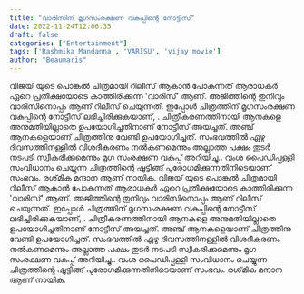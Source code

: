 ```yaml
---
title: "വാരിസിന് മൃഗസംരക്ഷണ വകുപ്പിന്റെ നോട്ടീസ്"
date: 2022-11-24T12:06:35
draft: false
categories: ["Entertainment"]
tags: ['Rashmika Mandanna', 'VARISU', 'vijay movie']
author: "Beaumaris"
---
```


വിജയ് യുടെ പൊങ്കൽ ചിത്രമായി റിലീസ് ആകാൻ പോകുന്നത് ആരാധകർ ഏറെ പ്രതീക്ഷയോടെ കാത്തിരിക്കുന്ന 'വാരിസ്' ആണ്. അജിത്തിന്റെ തുനിവും വാരിസിനൊപ്പം ആണ് റിലീസ് ചെയുന്നത്. ഇപ്പോൾ ചിത്രത്തിന് മൃഗസംരക്ഷണ വകുപ്പിന്റെ നോട്ടീസ് ലഭിച്ചിരിക്കുകയാണ്, . ചിത്രീകരണത്തിനായി ആനകളെ അനുമതിയില്ലാതെ ഉപയോഗിച്ചതിനാണ് നോട്ടീസ് അയച്ചത്. അഞ്ച് ആനകളെയാണ് ചിത്രത്തിനു വേണ്ടി ഉപയോഗിച്ചത്. സംഭവത്തില്‍ ഏഴു ദിവസത്തിനള്ളില്‍ വിശദീകരണം നല്‍കണമെന്നും അല്ലാത്ത പക്ഷം തുടര്‍ നടപടി സ്വീകരിക്കുമെന്നും മൃഗ സംരക്ഷണ വകുപ്പ് അറിയിച്ചു.. വംശ പൈഡിപ്പള്ളി സംവിധാനം ചെയ്യുന്ന ചിത്രത്തിന്റെ ഷൂട്ടിങ്ങ് പുരോഗമിക്കുന്നതിനിടെയാണ് സംഭവം. രശ്‌മിക മന്ദാന ആണ് നായിക.
വിജയ് യുടെ പൊങ്കൽ ചിത്രമായി റിലീസ് ആകാൻ പോകുന്നത് ആരാധകർ ഏറെ പ്രതീക്ഷയോടെ കാത്തിരിക്കുന്ന 'വാരിസ്' ആണ്. അജിത്തിന്റെ തുനിവും വാരിസിനൊപ്പം ആണ് റിലീസ് ചെയുന്നത്. ഇപ്പോൾ ചിത്രത്തിന് മൃഗസംരക്ഷണ വകുപ്പിന്റെ നോട്ടീസ് ലഭിച്ചിരിക്കുകയാണ്, . ചിത്രീകരണത്തിനായി ആനകളെ അനുമതിയില്ലാതെ ഉപയോഗിച്ചതിനാണ് നോട്ടീസ് അയച്ചത്. അഞ്ച് ആനകളെയാണ് ചിത്രത്തിനു വേണ്ടി ഉപയോഗിച്ചത്. സംഭവത്തില്‍ ഏഴു ദിവസത്തിനള്ളില്‍ വിശദീകരണം നല്‍കണമെന്നും അല്ലാത്ത പക്ഷം തുടര്‍ നടപടി സ്വീകരിക്കുമെന്നും മൃഗ സംരക്ഷണ വകുപ്പ് അറിയിച്ചു.. വംശ പൈഡിപ്പള്ളി സംവിധാനം ചെയ്യുന്ന ചിത്രത്തിന്റെ ഷൂട്ടിങ്ങ് പുരോഗമിക്കുന്നതിനിടെയാണ് സംഭവം. രശ്‌മിക മന്ദാന ആണ് നായിക.
